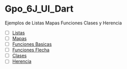 # Gpo_6J_UI_Dart
Ejemplos de Listas Mapas Funciones Clases y Herencia
- [ ] [Listas](https://dartpad.dartlang.org/fdf75ec017f5f9ee174c0990cb7389d2)
- [ ] [Mapas](https://dartpad.dartlang.org/de6d41d04318f8978c5c4f3c3978e582)
- [ ] [Funciones Basicas](https://dartpad.dartlang.org/768631f299b0214c36d6f9afc436b001)
- [ ] [Funciones Flecha](https://dartpad.dartlang.org/316106ed72217df9530eb1ce54f87dcd)
- [ ] [Clases](https://dartpad.dartlang.org/522ac99c2e9ede16ec709d8b4e029105)
- [ ] [Herencia](https://dartpad.dartlang.org/3aebc26e04ca111257780e962a97acba)
